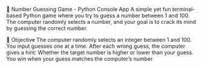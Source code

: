 🔢 Number Guessing Game - Python Console App
A simple yet fun terminal-based Python game where you try to guess a number between 1 and 100. The computer randomly selects a number, and your goal is to crack its mind by guessing the correct number.

🎯 Objective
The computer randomly selects an integer between 1 and 100.
You input guesses one at a time.
After each wrong guess, the computer gives a hint:
    Whether the target number is higher or lower than your guess.
You win when your guess matches the computer’s number
